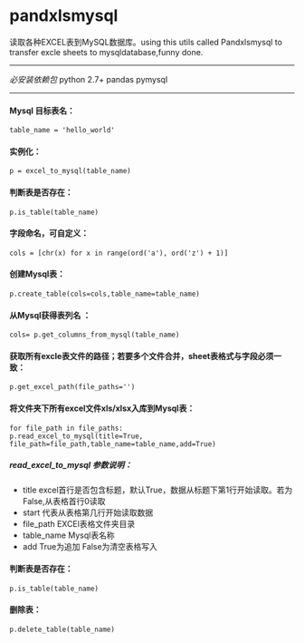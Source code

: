 # pandxlsmysql

读取各种EXCEL表到MySQL数据库。using this utils called Pandxlsmysql to transfer excle sheets to mysqldatabase,funny done.

-----------------------------------------------------------------------

*必安装依赖包*
python 2.7+
pandas
pymysql

-----------------------------------------------------------------------

#### Mysql 目标表名：
```
table_name = 'hello_world'
```
#### 实例化：
```
p = excel_to_mysql(table_name)
```
#### 判断表是否存在：
```
p.is_table(table_name)
```
#### 字段命名，可自定义：
```
cols = [chr(x) for x in range(ord('a'), ord('z') + 1)]
```
#### 创建Mysql表：
```
p.create_table(cols=cols,table_name=table_name)
```
#### 从Mysql获得表列名 ：
```
cols= p.get_columns_from_mysql(table_name)
```

#### 获取所有excle表文件的路径；若要多个文件合并，sheet表格式与字段必须一致：
```
p.get_excel_path(file_paths='')
```
#### 将文件夹下所有excel文件xls/xlsx入库到Mysql表：
```
for file_path in file_paths:
p.read_excel_to_mysql(title=True, file_path=file_path,table_name=table_name,add=True)
```
##### read_excel_to_mysql 参数说明：
* title excel首行是否包含标题，默认True，数据从标题下第1行开始读取。若为False,从表格首行0读取
* start 代表从表格第几行开始读取数据
* file_path EXCEl表格文件夹目录
* table_name Mysql表名称
* add True为追加 False为清空表格写入

#### 判断表是否存在：
```
p.is_table(table_name)
```
#### 删除表：
```
p.delete_table(table_name)
```


